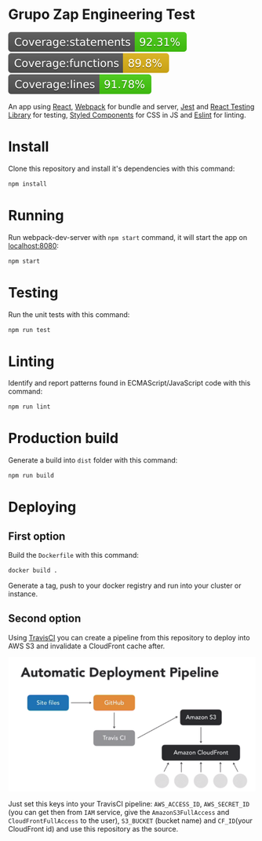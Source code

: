 Grupo Zap Engineering Test
====================
![Coverage badge states](images/badge-statements.svg "Coverage statements") ![Coverage badge functions](images/badge-functions.svg "Coverage functions") ![Coverage badge lines](images/badge-lines.svg "Coverage lines")

An app using [React](https://pt-br.reactjs.org/), [Webpack](https://webpack.js.org/) for bundle and server, [Jest](https://jestjs.io/) and [React Testing Library](https://testing-library.com/docs/react-testing-library/intro) for testing, [Styled Components](https://www.styled-components.com/) for CSS in JS and [Eslint](https://eslint.org/) for linting.

# Install
Clone this repository and install it's dependencies with this command:
``` sh
npm install
```

# Running
Run webpack-dev-server with `npm start` command, it will start the app on [localhost:8080](http://localhost:8080):

``` sh
npm start
```

# Testing
Run the unit tests with this command:

``` sh
npm run test
```

# Linting 
Identify and report patterns found in ECMAScript/JavaScript code with this command:

``` sh
npm run lint
```

# Production build
Generate a build into `dist` folder with this command:

``` sh
npm run build
```

# Deploying

## First option
Build the `Dockerfile` with this command:

``` sh
docker build .
```

Generate a tag, push to your docker registry and run into your cluster or instance.

## Second option
Using [TravisCI](https://travis-ci.org/) you can create a pipeline from this repository to deploy into AWS S3 and invalidate a CloudFront cache after.

![Deploy image](images/deploy.png "Deploy image")

Just set this keys into your TravisCI pipeline: `AWS_ACCESS_ID`, `AWS_SECRET_ID` (you can get then from `IAM` service, give the `AmazonS3FullAccess` and `CloudFrontFullAccess` to the user), `S3_BUCKET` (bucket name) and `CF_ID`(your CloudFront id) and use this repository as the source. 
